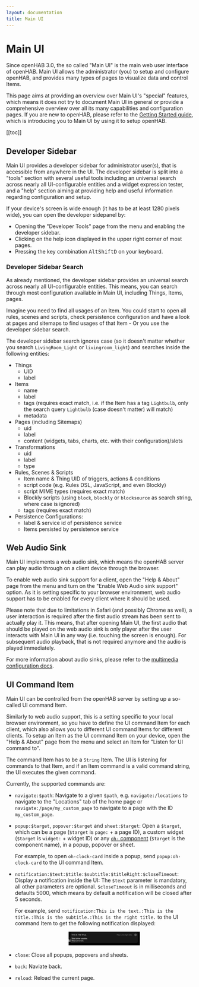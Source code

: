 ```yaml
---
layout: documentation
title: Main UI
---
```


# Main UI

Since openHAB 3.0, the so called "Main UI" is the main web user interface of openHAB.
Main UI allows the administrator (you) to setup and configure openHAB, and provides many types of pages to visualize data and control Items.

This page aims at providing an overview over Main UI's "special" features, which means it does not try to document Main UI in general or provide a comprehensive overview over all its many capabilities and configuration pages.
If you are new to openHAB, please refer to the [Getting Started guide]({{base}}/tutorial/), which is introducing you to Main UI by using it to setup openHAB.

[[toc]]

## Developer Sidebar

Main UI provides a developer sidebar for administrator user(s), that is accessible from anywhere in the UI.
The developer sidebar is split into a "tools" section with several useful tools including an universal search across nearly all UI-configurable entities and a widget expression tester, and a "help" section aiming at providing help and useful information regarding configuration and setup.

If your device's screen is wide enough (it has to be at least 1280 pixels wide), you can open the developer sidepanel by:

- Opening the "Developer Tools" page from the menu and enabling the developer sidebar.
- Clicking on the help icon displayed in the upper right corner of most pages.
- Pressing the key combination <kbd>Alt</kbd><kbd>Shift</kbd><kbd>D</kbd> on your keyboard.

### Developer Sidebar Search

As already mentioned, the developer sidebar provides an universal search across nearly all UI-configurable entities.
This means, you can search through most configuration available in Main UI, including Things, Items, pages.

Imagine you need to find all usages of an Item.
You could start to open all rules, scenes and scripts, check persistence configuration and have a look at pages and sitemaps to find usages of that Item - Or you use the developer sidebar search.

The developer sidebar search ignores case (so it doesn't matter whether you search `LivingRoom_Light` or `livingroom_light`) and searches inside the following entities:

- Things
  - UID
  - label
- Items
  - name
  - label
  - tags (requires exact match, i.e. if the Item has a tag `Lightbulb`, only the search query `Lightbulb` (case doesn't matter) will match)
  - metadata
- Pages (including Sitemaps)
  - uid
  - label
  - content (widgets, tabs, charts, etc. with their configuration)/slots
- Transformations
  - uid
  - label
  - type
- Rules, Scenes & Scripts
  - Item name & Thing UID of triggers, actions & conditions
  - script code (e.g. Rules DSL, JavaScript, and even Blockly)
  - script MIME types (requires exact match)
  - Blockly scripts (using `block`, `blockly` or `blocksource` as search string, where case is ignored)
  - tags (requires exact match)
- Persistence Configurations:
  - label & service id of persistence service
  - Items persisted by persistence service

## Web Audio Sink

Main UI implements a web audio sink, which means the openHAB server can play audio through on a client device through the browser.

To enable web audio sink support for a client, open the "Help & About" page from the menu and turn on the "Enable Web Audio sink support" option.
As it is setting specific to your browser environment, web audio support has to be enabled for every client where it should be used.

Please note that due to limitations in Safari (and possibly Chrome as well), a user interaction is required after the first audio stream has been sent to actually play it.
This means, that after opening Main UI, the first audio that should be played on the web audio sink is only player after the user interacts with Main UI in any way (i.e. touching the screen is enough).
For subsequent audio playback, that is not required anymore and the audio is played immediately.

For more information about audio sinks, please refer to the [multimedia configuration docs]({{base}}/configuration/multimedia.html#audio).

## UI Command Item

Main UI can be controlled from the openHAB server by setting up a so-called UI command Item.

Similarly to web audio support, this is a setting specific to your local browser environment, so you have to define the UI command Item for each client, which also allows you to different UI command Items for different clients.
To setup an Item as the UI command Item on your device, open the "Help & About" page from the menu and select an Item for "Listen for UI command to".

The command Item has to be a `String` Item.
The UI is listening for commands to that Item, and if an Item command is a valid command string, the UI executes the given command.

Currently, the supported commands are:

- `navigate:$path`:
  Navigate to a given `$path`, e.g. `navigate:/locations` to navigate to the "Locations" tab of the home page or `navigate:/page/my_custom_page` to navigate to a page with the ID `my_custom_page`.
- `popup:$target`, `popover:$target` and `sheet:$target`:
  Open a `$target`, which can be a page (`$target` is `page:` + a page ID), a custom widget (`$target` is `widget:` + widget ID) or any [`oh-` component]({{base}}/ui/components/) (`$target` is the component name), in a popup, popover or sheet.
  
  For example, to open `oh-clock-card` inside a popup, send `popup:oh-clock-card` to the UI command Item.
- `notification:$text:$title:$subtitle:$titleRight:$closeTimeout`:
  Display a notification inside the UI:
  The `$text` parameter is mandatory, all other parameters are optional.
  `$closeTimeout` is in milliseconds and defaults 5000, which means by default a notification will be closed after 5 seconds.
  
  For example, send `notification:This is the text.:This is the title.:This is the subtitle.:This is the right title.` to the UI command Item to get the following notification displayed:
  <p align="center"><img style="max-width: 40%;" src="./images/notification.png"/></p>
- `close`:
  Close all popups, popovers and sheets.
- `back`:
  Naviate back.
- `reload`:
  Reload the current page.
